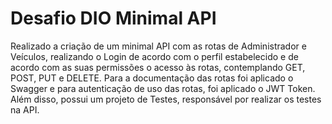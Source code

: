 # Desafio DIO Minimal API

Realizado a criação de um minimal API com as rotas de Administrador e Veículos, realizando o Login de acordo com o perfil estabelecido e de acordo com as suas permissões o acesso às rotas, contemplando GET, POST, PUT e DELETE. Para a documentação das rotas foi aplicado o Swagger e para autenticação de uso das rotas, foi aplicado o JWT Token. Além disso, possui um projeto de Testes, responsável por realizar os testes na API.

